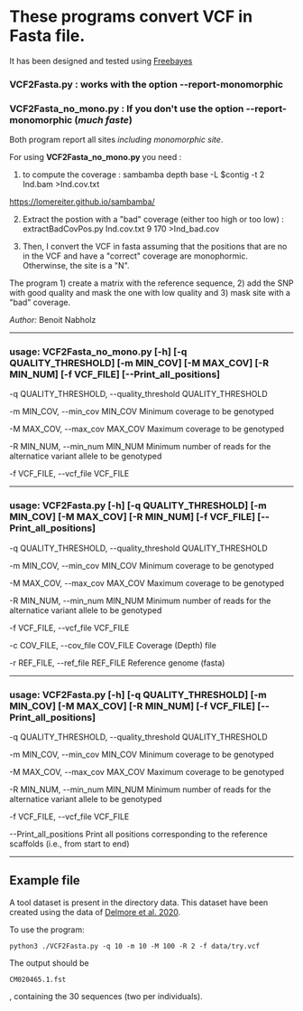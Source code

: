 # These programs convert VCF in Fasta file. 

It has been designed and tested using [Freebayes](https://github.com/freebayes/freebayes)

### VCF2Fasta.py : works with the option --report-monomorphic

### VCF2Fasta_no_mono.py : If you don't use the option --report-monomorphic (*much faste*)

Both program report all sites *including monomorphic site*.

For using **VCF2Fasta_no_mono.py** you need :
1) to compute the coverage :
sambamba depth base -L $contig -t 2 Ind.bam  >Ind.cov.txt

https://lomereiter.github.io/sambamba/

2) Extract the postion with a "bad" coverage (either too high or too low) :
extractBadCovPos.py Ind.cov.txt 9 170 >Ind_bad.cov

3) Then, I convert the VCF in fasta assuming that the positions that are no in the VCF and have a 
"correct" coverage are monophormic. Otherwinse, the site is a "N". 

The program 1) create a matrix with the reference sequence, 2) add the SNP with good quality and 
mask the one with low quality and 3) mask site with a "bad" coverage.

*Author:* Benoit Nabholz

--------
### usage: VCF2Fasta_no_mono.py [-h] [-q QUALITY_THRESHOLD] [-m MIN_COV] [-M MAX_COV] [-R MIN_NUM] [-f VCF_FILE] [--Print_all_positions]


  -q QUALITY_THRESHOLD, --quality_threshold QUALITY_THRESHOLD

  
  -m MIN_COV, --min_cov MIN_COV
                        Minimum coverage to be genotyped


  -M MAX_COV, --max_cov MAX_COV
                        Maximum coverage to be genotyped


  -R MIN_NUM, --min_num MIN_NUM
                        Minimum number of reads for the alternatice variant allele to be genotyped


  -f VCF_FILE, --vcf_file VCF_FILE


--------
### usage: VCF2Fasta.py [-h] [-q QUALITY_THRESHOLD] [-m MIN_COV] [-M MAX_COV] [-R MIN_NUM] [-f VCF_FILE] [--Print_all_positions]


  -q QUALITY_THRESHOLD, --quality_threshold QUALITY_THRESHOLD

  
  -m MIN_COV, --min_cov MIN_COV
                        Minimum coverage to be genotyped


  -M MAX_COV, --max_cov MAX_COV
                        Maximum coverage to be genotyped


  -R MIN_NUM, --min_num MIN_NUM
                        Minimum number of reads for the alternatice variant allele to be genotyped


  -f VCF_FILE, --vcf_file VCF_FILE

  -c COV_FILE, --cov_file COV_FILE
                        Coverage (Depth) file
                        
  -r REF_FILE, --ref_file REF_FILE
                        Reference genome (fasta)

--------
### usage: VCF2Fasta.py [-h] [-q QUALITY_THRESHOLD] [-m MIN_COV] [-M MAX_COV] [-R MIN_NUM] [-f VCF_FILE] [--Print_all_positions]


  -q QUALITY_THRESHOLD, --quality_threshold QUALITY_THRESHOLD

  
  -m MIN_COV, --min_cov MIN_COV
                        Minimum coverage to be genotyped


  -M MAX_COV, --max_cov MAX_COV
                        Maximum coverage to be genotyped


  -R MIN_NUM, --min_num MIN_NUM
                        Minimum number of reads for the alternatice variant allele to be genotyped


  -f VCF_FILE, --vcf_file VCF_FILE


  --Print_all_positions
                        Print all positions corresponding to the reference scaffolds (i.e., from start to end)

-----
## Example file
A tool dataset is present in the directory data. This dataset have been created using the data of [Delmore et al. 2020](https://elifesciences.org/articles/54462).


To use the program:
``` 
python3 ./VCF2Fasta.py -q 10 -m 10 -M 100 -R 2 -f data/try.vcf
```

The output should be
```
CM020465.1.fst
```
, containing the 30 sequences (two per individuals).


